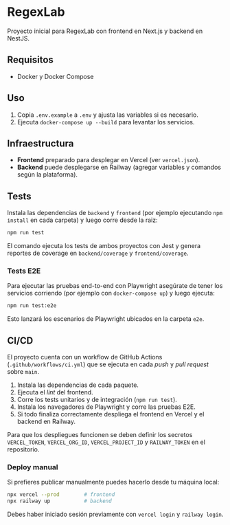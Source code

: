 # RegexLab

Proyecto inicial para RegexLab con frontend en Next.js y backend en NestJS.

## Requisitos
- Docker y Docker Compose

## Uso
1. Copia `.env.example` a `.env` y ajusta las variables si es necesario.
2. Ejecuta `docker-compose up --build` para levantar los servicios.

## Infraestructura
- **Frontend** preparado para desplegar en Vercel (ver `vercel.json`).
- **Backend** puede desplegarse en Railway (agregar variables y comandos según la plataforma).

## Tests

Instala las dependencias de `backend` y `frontend` (por ejemplo ejecutando `npm install` en cada carpeta) y luego corre desde la raiz:

```bash
npm run test
```

El comando ejecuta los tests de ambos proyectos con Jest y genera reportes de coverage en `backend/coverage` y `frontend/coverage`.

### Tests E2E

Para ejecutar las pruebas end-to-end con Playwright asegúrate de tener los servicios corriendo (por ejemplo con `docker-compose up`) y luego ejecuta:

```bash
npm run test:e2e
```

Esto lanzará los escenarios de Playwright ubicados en la carpeta `e2e`.

## CI/CD

El proyecto cuenta con un workflow de GitHub Actions (`.github/workflows/ci.yml`) que se ejecuta en cada *push* y *pull request* sobre `main`.

1. Instala las dependencias de cada paquete.
2. Ejecuta el *lint* del frontend.
3. Corre los tests unitarios y de integración (`npm run test`).
4. Instala los navegadores de Playwright y corre las pruebas E2E.
5. Si todo finaliza correctamente despliega el frontend en Vercel y el backend en Railway.

Para que los despliegues funcionen se deben definir los secretos `VERCEL_TOKEN`, `VERCEL_ORG_ID`, `VERCEL_PROJECT_ID` y `RAILWAY_TOKEN` en el repositorio.

### Deploy manual

Si prefieres publicar manualmente puedes hacerlo desde tu máquina local:

```bash
npx vercel --prod        # frontend
npx railway up           # backend
```

Debes haber iniciado sesión previamente con `vercel login` y `railway login`.
